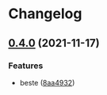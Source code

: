 # Changelog

## [0.4.0](https://www.github.com/kalosisz/git-workshop/compare/v0.3.0...v0.4.0) (2021-11-17)


### Features

* beste ([8aa4932](https://www.github.com/kalosisz/git-workshop/commit/8aa49329eb0cdb593ca9cfbb532a126d13bc00b7))
